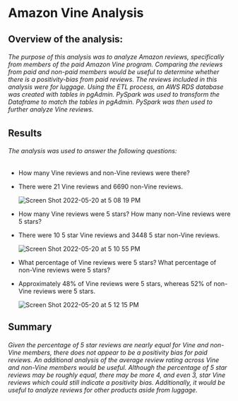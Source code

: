# Amazon Vine Analysis

## **Overview of the analysis:** 
###### The purpose of this analysis was to analyze Amazon reviews, specifically from members of the paid Amazon Vine program.  Comparing the reviews from paid and non-paid members would be useful to determine whether there is a positivity-bias from paid reviews. The reviews included in this analysis were for luggage. Using the ETL process, an AWS RDS database was created with tables in pgAdmin. PySpark was used to transform the Dataframe to match the tables in pgAdmin. PySpark was then used to further analyze Vine reviews. 

## **Results**
###### The analysis was used to answer the following questions: 
- How many Vine reviews and non-Vine reviews were there? 

- There were 21 Vine reviews and 6690 non-Vine reviews.

  ![Screen Shot 2022-05-20 at 5 08 19 PM](https://user-images.githubusercontent.com/98051208/169610716-5d44b0e3-6f6d-4a3e-8009-0d6571b12196.png)

- How many Vine reviews were 5 stars? How many non-Vine reviews were 5 stars?

- There were 10 5 star Vine reviews and 3448 5 star non-Vine reviews. 
  
  ![Screen Shot 2022-05-20 at 5 10 55 PM](https://user-images.githubusercontent.com/98051208/169611007-e9b7d9be-2a37-454b-bf31-3a72de28eb76.png)
  
- What percentage of Vine reviews were 5 stars? What percentage of non-Vine reviews were 5 stars?

- Approximately 48% of Vine reviews were 5 stars, whereas 52% of non-Vine reviews were 5 stars. 
  
  ![Screen Shot 2022-05-20 at 5 12 15 PM](https://user-images.githubusercontent.com/98051208/169611174-5afcf8bf-ed47-4e14-970c-d96826690c79.png)

## **Summary**
###### Given the percentage of 5 star reviews are nearly equal for Vine and non-Vine members, there does not appear to be a positivity bias for paid reviews. An additional analysis of the average review rating across Vine and non-Vine members would be useful. Although the percentage of 5 star reviews may be roughly equal, there may be more 4, and even 3, star Vine reviews which could still indicate a positivity bias. Additionally, it would be useful to analyze reviews for other products aside from luggage.
